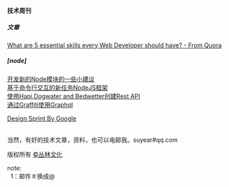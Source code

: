 <h4>技术周刊</h4>

<h5>文章</h5>

<a href="http://www.quora.com/What-are-5-essential-skills-every-Web-Developer-should-have/answer/Ellyse-Taylor-1?srid=OaP9&share=1">What are 5 essential skills every Web Developer should have? - From Quora</a><br/>

<h5>[node]</h5>
<a href="http://h3manth.com/new/blog/2015/authoring-node-modules/">开发新的Node模块的一些小建议</a><br/>
<a href="https://github.com/dthree/vantage">基于命令行交互的新任务NodeJS框架</a><br/>
<a href="http://blog.webkid.io/how-to-create-a-rest-api-with-hapi/">使用Hapi,Dogwater and Bedwetter创建Rest API</a><br/>
<a href="https://blog.risingstack.com/start-using-graphql-with-graffiti/">通过Graffiti使用Graphql</a><br/>

<a href="https://developers.google.com/design-sprint/downloads/DesignSprintMethods.pdf">Design Sprint By Google</a><br/>




<br/>当然，有好的技术文章，资料，也可以电邮我。suyear#qq.com
<br/>

版权所有 <a href="http://enue.cn">&copy;丛林文化</a>
<br/>
<p>note:<br/>
  &nbsp;&nbsp;1：邮件＃换成@
</p>  
